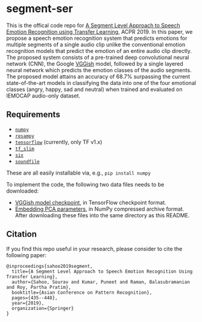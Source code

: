 # segment-ser
This is the offical code repo for [A Segment Level Approach to Speech Emotion Recognition using Transfer Learning](https://link.springer.com/chapter/10.1007%2F978-3-030-41299-9_34), ACPR 2019. In this paper, we propose a speech emotion recognition system that predicts emotions for multiple segments of a single audio clip unlike the conventional emotion recognition models that predict the emotion of an entire audio clip directly. The proposed system consists of a pre-trained deep convolutional neural network (CNN), the Google [VGGish](https://github.com/tensorflow/models/tree/master/research/audioset/vggish) model, followed by a single layered neural network which predicts the emotion classes of the audio segments. The proposed model attains an accuracy of 68.7% surpassing the current state-of-the-art models in classifying the data into one of the four emotional classes (angry, happy, sad and neutral) when trained and evaluated on IEMOCAP audio-only dataset.


## Requirements
* [`numpy`](http://www.numpy.org/)
* [`resampy`](http://resampy.readthedocs.io/en/latest/)
* [`tensorflow`](http://www.tensorflow.org/) (currently, only TF v1.x)
* [`tf_slim`](https://github.com/google-research/tf-slim)
* [`six`](https://pythonhosted.org/six/)
* [`soundfile`](https://pysoundfile.readthedocs.io/)

These are all easily installable via, e.g., `pip install numpy` 

To implement the code, the following two data files needs to be downloaded:

* [VGGish model checkpoint](https://storage.googleapis.com/audioset/vggish_model.ckpt),
  in TensorFlow checkpoint format.
* [Embedding PCA parameters](https://storage.googleapis.com/audioset/vggish_pca_params.npz),
  in NumPy compressed archive format.
After downloading these files into the same directory as this README.

## Citation
If you find this repo useful in your research, please consider to cite the following paper:

```
@inproceedings{sahoo2019segment,
  title={A Segment Level Approach to Speech Emotion Recognition Using Transfer Learning},
  author={Sahoo, Sourav and Kumar, Puneet and Raman, Balasubramanian and Roy, Partha Pratim},
  booktitle={Asian Conference on Pattern Recognition},
  pages={435--448},
  year={2019},
  organization={Springer}
}
```
